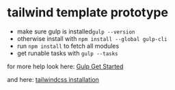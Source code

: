 # tailwind template prototype

+ make sure gulp is installed`gulp --version`
+ otherwise install with `npm install --global gulp-cli`
+ run `npm install` to fetch all modules
+ get runable tasks with `gulp --tasks`
  
for more help look here: [Gulp Get Started](https://gulpjs.com/docs/en/getting-started/)

and here: [tailwindcss installation](https://tailwindcss.com/docs/installation)
